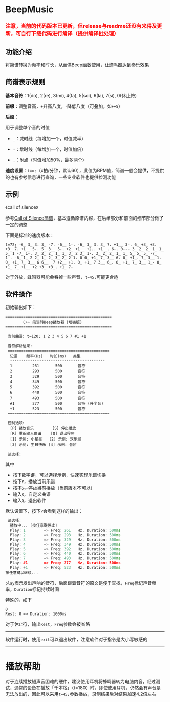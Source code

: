 # BeepMusic

<h3 style="color:red">注意，当前的代码版本已更新，但release与readme还没有来得及更新，可自行下载代码进行编译（提供编译批处理）</h3>

## 功能介绍

将简谱转换为频率和时长，从而供Beep函数使用，让蜂鸣器达到奏乐效果

## 简谱表示规则

**基本音符**：1(do), 2(re), 3(mi), 4(fa), 5(sol), 6(la), 7(si), 0(休止符)

**前缀**：调整音高，`+`升高八度，`-`降低八度（可叠加，如`++5`）

**后缀**：

用于调整单个音的时值

- `_`：减时线（每增加一个，时值减半）

- `-`：增时线（每增加一个，时值加倍）

- `.`：附点（时值增加50%，最多两个）

**速度设置**：`t=x;`（x拍/分钟，默认60），此值为BPM值，简谱一般会提供，不提供的也有参考信息进行查询，一些专业软件也提供检测功能

## 示例

《call of silence》

参考[Call of Silence简谱](https://www.cangqiang.com.cn/d/39975.html)，基本遵循原谱内容，在后半部分和前面的细节部分做了一定的调整

下面是标准的速度版本：

```
t=72; -6_ 3_ 3. 3_ -7. -6__ 1-. -6_ 3_ 3. 3_ 7. +1__ 3-. 6_ +3_ +3. +3_ 7. +1__ 5-. 5_ 3__ 5-. +2_ +1__ +2.. +1__. 6-. 0--- 3_ 2_ 2_ 1_ 1_ 5_ 1 -7_ 1-. 3_ 2_ 2_ 1_ 1_ 3_ 2 3_ 1-. 3_ 2_ 2_ 1_ 1_ 5_ 5_ 5_ -7_ 1-. -6_ 1_ 2 2_ 1_ 2_ 3_ 2_ 2 1. 0 0_ +1_ 7_ 3__ 6. 0_ +1_. 7_ 3__ 1. 0_ +1_ 7_ 3__ 6 6__  7 +2__ +1. 0_ +1_ 7 3__ 6_. 0_ +1_ 7_ 3__ 1_- 0_ +1_ 7_ +1__ +2 +3_ +3_. +1_ 7-
```

对于外放，蜂鸣器可能会吞掉一些声音，`t=45;`可能更合适

## 软件操作

初始输出如下：

```
===============================================
        C++ 简谱转Beep播放器 (增强版)
===============================================

 当前曲谱: t=120; 1 2 3 4 5 6 7 #1 +1

 音符解析结果:
 =============================================
  记谱    频率(Hz)   时长(ms)   类型
  ------------------------------------------
  1         261       500       音符
  2         293       500       音符
  3         329       500       音符
  4         349       500       音符
  5         392       500       音符
  6         440       500       音符
  7         493       500       音符
  #1        277       500       音符 (升半音)
  +1        523       500       音符
 =============================================

 控制选项:
  [P] 播放音乐        [S] 停止播放
  [R] 重新输入曲谱    [Q] 退出程序
  [1] 示例: 小星星   [2] 示例: 欢乐颂
  [3] 示例: 生日快乐 [4] 示例: 音阶

 请选择:
```
其中

- 按下数字键，可以选择示例，快速实现乐谱切换
- 按下`P`，播放当前乐谱
- ~~按下`S`，停止当前播放~~（当前版本不可以）
- 输入`R`，自定义曲谱
- 输入`Q`，退出软件

默认设置下，按下`P`会看到这样的输出：

```cpp
 请选择:
  播放中... (按任意键停止)
  Play: 1        => Freq: 261   Hz, Duration: 500ms
  Play: 2        => Freq: 293   Hz, Duration: 500ms
  Play: 3        => Freq: 329   Hz, Duration: 500ms
  Play: 4        => Freq: 349   Hz, Duration: 500ms
  Play: 5        => Freq: 392   Hz, Duration: 500ms
  Play: 6        => Freq: 440   Hz, Duration: 500ms
  Play: 7        => Freq: 493   Hz, Duration: 500ms
  Play: #1       => Freq: 277   Hz, Duration: 500ms
  Play: +1       => Freq: 523   Hz, Duration: 500ms
按任意键以继续...
```

`play`表示发出声响的音符，后面跟着音符的原文是便于查找，`Freq`标记声音频率，`Duration`标记持续时间

特殊的，如下

```
0
Rest: 0 => Duration: 1000ms
```
对于休止符，输出`Rest`，`Freq`参数会被省略

-----

软件运行时，使用`exit`可以退出软件，注意软件对于指令是大小写敏感的

----

# 播放帮助

对于连续播放短声音困难的硬件，建议使用耳机将蜂鸣器转为电脑内音，经过测试，通常的设备在播放「千本桜」（t=180）时，即使使用耳机，仍然会有声音是无法放出的，因此可以采用`t=45;`参数播放，录制结果后对结果加速4.2倍左右